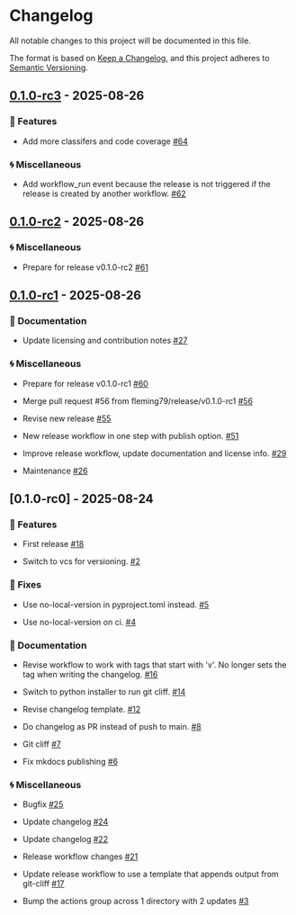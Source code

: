 # Changelog

All notable changes to this project will be documented in this file.

The format is based on [Keep a Changelog](https://keepachangelog.com/en/1.0.0/),
and this project adheres to [Semantic Versioning](https://semver.org/spec/v2.0.0.html).

## [0.1.0-rc3] - 2025-08-26

### <!-- 1 --> 🚀 Features

- Add more classifers and code coverage [#64](https://github.com/fleming79/async-kernel/pull/64)

### <!-- 6 --> 🌀 Miscellaneous

- Add workflow_run event because the release is not triggered if  the release is created by another workflow. [#62](https://github.com/fleming79/async-kernel/pull/62)

## [0.1.0-rc2] - 2025-08-26

### <!-- 6 --> 🌀 Miscellaneous

- Prepare for release v0.1.0-rc2 [#61](https://github.com/fleming79/async-kernel/pull/61)

## [0.1.0-rc1] - 2025-08-26

### <!-- 5 --> 📝 Documentation

- Update licensing and contribution notes [#27](https://github.com/fleming79/async-kernel/pull/27)

### <!-- 6 --> 🌀 Miscellaneous

- Prepare for release v0.1.0-rc1 [#60](https://github.com/fleming79/async-kernel/pull/60)

- Merge pull request #56 from fleming79/release/v0.1.0-rc1 [#56](https://github.com/fleming79/async-kernel/pull/56)

- Revise new release [#55](https://github.com/fleming79/async-kernel/pull/55)

- New release workflow in one step with publish option. [#51](https://github.com/fleming79/async-kernel/pull/51)

- Improve release workflow, update documentation and license info. [#29](https://github.com/fleming79/async-kernel/pull/29)

- Maintenance [#26](https://github.com/fleming79/async-kernel/pull/26)

## [0.1.0-rc0] - 2025-08-24

### <!-- 1 --> 🚀 Features

- First release [#18](https://github.com/fleming79/async-kernel/pull/18)

- Switch to vcs for versioning. [#2](https://github.com/fleming79/async-kernel/pull/2)

### <!-- 2 --> 🐛 Fixes

- Use no-local-version in pyproject.toml instead. [#5](https://github.com/fleming79/async-kernel/pull/5)

- Use no-local-version on ci. [#4](https://github.com/fleming79/async-kernel/pull/4)

### <!-- 5 --> 📝 Documentation

- Revise workflow to work with tags that start with 'v'. No longer sets the tag when writing the changelog. [#16](https://github.com/fleming79/async-kernel/pull/16)

- Switch to python installer to run git cliff. [#14](https://github.com/fleming79/async-kernel/pull/14)

- Revise changelog template. [#12](https://github.com/fleming79/async-kernel/pull/12)

- Do changelog as PR instead of push to main. [#8](https://github.com/fleming79/async-kernel/pull/8)

- Git cliff [#7](https://github.com/fleming79/async-kernel/pull/7)

- Fix mkdocs publishing [#6](https://github.com/fleming79/async-kernel/pull/6)

### <!-- 6 --> 🌀 Miscellaneous

- Bugfix [#25](https://github.com/fleming79/async-kernel/pull/25)

- Update changelog [#24](https://github.com/fleming79/async-kernel/pull/24)

- Update changelog [#22](https://github.com/fleming79/async-kernel/pull/22)

- Release workflow changes [#21](https://github.com/fleming79/async-kernel/pull/21)

- Update release workflow to use a template that appends output from git-cliff [#17](https://github.com/fleming79/async-kernel/pull/17)

- Bump the actions group across 1 directory with 2 updates [#3](https://github.com/fleming79/async-kernel/pull/3)

[0.1.0-rc3]: https://github.com/fleming79/async-kernel/compare/v0.1.0-rc2..v0.1.0-rc3
[0.1.0-rc2]: https://github.com/fleming79/async-kernel/compare/v0.1.0-rc1..v0.1.0-rc2
[0.1.0-rc1]: https://github.com/fleming79/async-kernel/compare/v0.1.0-rc0..v0.1.0-rc1

<!-- generated by git-cliff -->
